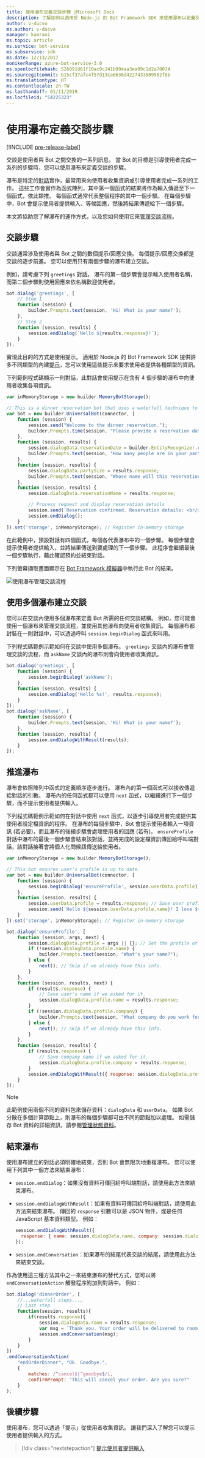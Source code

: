 ```yaml
---
title: 使用瀑布定義交談步驟 |Microsoft Docs
description: 了解如何以適用於 Node.js 的 Bot Framework SDK 來使用瀑布以定義交談的步驟。
author: v-ducvo
ms.author: v-ducvo
manager: kamrani
ms.topic: article
ms.service: bot-service
ms.subservice: sdk
ms.date: 12/13/2017
monikerRange: azure-bot-service-3.0
ms.openlocfilehash: 526091d61f10ac0c241b994aa3ea99c1d2a70074
ms.sourcegitcommit: b15cf37afc4f57d13ca6636d4227433809562f8b
ms.translationtype: HT
ms.contentlocale: zh-TW
ms.lasthandoff: 01/11/2019
ms.locfileid: "54225323"
---
```

# <a name="define-conversation-steps-with-waterfalls"></a>使用瀑布定義交談步驟

[!INCLUDE [pre-release-label](../includes/pre-release-label-v3.md)]

交談是使用者與 Bot 之間交換的一系列訊息。 當 Bot 的目標是引導使用者完成一系列的步驟時，您可以使用瀑布來定義交談的步驟。

瀑布是特定的[對話](bot-builder-nodejs-dialog-overview.md)實作，最常用來向使用者收集資訊或引導使用者完成一系列的工作。 這些工作會實作為函式陣列，其中第一個函式的結果將作為輸入傳遞至下一個函式，依此類推。 每個函式通常代表整個程序的其中一個步驟。 在每個步驟中，Bot 會提示使用者提供輸入、等候回應，然後將結果傳遞給下一個步驟。

本文將協助您了解瀑布的運作方式，以及您如何使用它來[管理交談流程](bot-builder-nodejs-dialog-manage-conversation.md)。

## <a name="conversation-steps"></a>交談步驟

交談通常涉及使用者與 Bot 之間的數個提示/回應交換。 每個提示/回應交換都是交談的逐步前進。 您可以使用只有兩個步驟的瀑布建立交談。

例如，請考慮下列 `greetings` 對話。 瀑布的第一個步驟會提示輸入使用者名稱，而第二個步驟則使用回應來依名稱歡迎使用者。

```javascript
bot.dialog('greetings', [
    // Step 1
    function (session) {
        builder.Prompts.text(session, 'Hi! What is your name?');
    },
    // Step 2
    function (session, results) {
        session.endDialog(`Hello ${results.response}!`);
    }
]);
```

實現此目的的方式是使用提示。 適用於 Node.js 的 Bot Framework SDK 提供許多不同類型的內建[提示](bot-builder-nodejs-dialog-prompt.md)，您可以使用這些提示來要求使用者提供各種類型的資訊。

下列範例程式碼顯示一則對話，此對話會使用提示在含有 4 個步驟的瀑布中向使用者收集各項資訊。

```javascript
var inMemoryStorage = new builder.MemoryBotStorage();

// This is a dinner reservation bot that uses a waterfall technique to prompt users for input.
var bot = new builder.UniversalBot(connector, [
    function (session) {
        session.send("Welcome to the dinner reservation.");
        builder.Prompts.time(session, "Please provide a reservation date and time (e.g.: June 6th at 5pm)");
    },
    function (session, results) {
        session.dialogData.reservationDate = builder.EntityRecognizer.resolveTime([results.response]);
        builder.Prompts.text(session, "How many people are in your party?");
    },
    function (session, results) {
        session.dialogData.partySize = results.response;
        builder.Prompts.text(session, "Whose name will this reservation be under?");
    },
    function (session, results) {
        session.dialogData.reservationName = results.response;

        // Process request and display reservation details
        session.send(`Reservation confirmed. Reservation details: <br/>Date/Time: ${session.dialogData.reservationDate} <br/>Party size: ${session.dialogData.partySize} <br/>Reservation name: ${session.dialogData.reservationName}`);
        session.endDialog();
    }
]).set('storage', inMemoryStorage); // Register in-memory storage 
```

在此範例中，預設對話有四個函式，每個各代表瀑布中的一個步驟。 每個步驟會提示使用者提供輸入，並將結果傳送到要處理的下一個步驟。 此程序會繼續最後一個步驟執行，藉此確認預約並結束對話。

下列螢幕擷取畫面顯示在 [Bot Framework 模擬器](~/bot-service-debug-emulator.md)中執行此 Bot 的結果。

![使用瀑布管理交談流程](~/media/bot-builder-nodejs-dialog-manage-conversation/waterfall-results.png)

## <a name="create-a-conversation-with-multiple-waterfalls"></a>使用多個瀑布建立交談

您可以在交談內使用多個瀑布來定義 Bot 所需的任何交談結構。 例如，您可能會使用一個瀑布來管理交談流程，並使用其他瀑布向使用者收集資訊。 每個瀑布都封裝在一則對話中，可以透過呼叫 `session.beginDialog` 函式來叫用。

下列程式碼範例示範如何在交談中使用多個瀑布。 `greetings` 交談內的瀑布會管理交談的流程，而 `askName` 交談內的瀑布則會向使用者收集資訊。

```javascript
bot.dialog('greetings', [
    function (session) {
        session.beginDialog('askName');
    },
    function (session, results) {
        session.endDialog('Hello %s!', results.response);
    }
]);
bot.dialog('askName', [
    function (session) {
        builder.Prompts.text(session, 'Hi! What is your name?');
    },
    function (session, results) {
        session.endDialogWithResult(results);
    }
]);
```

## <a name="advance-the-waterfall"></a>推進瀑布

瀑布會依照陣列中函式的定義順序逐步進行。 瀑布內的第一個函式可以接收傳遞給對話的引數。 瀑布內的任何函式都可以使用 `next` 函式，以繼續進行下一個步驟，而不提示使用者提供輸入。

下列程式碼範例示範如何在對話中使用 `next` 函式，以逐步引導使用者完成提供其使用者設定檔資訊的程序。 在瀑布的每個步驟中，Bot 會提示使用者輸入一項資訊 (若必要)，而且瀑布的後續步驟會處理使用者的回應 (若有)。 `ensureProfile` 對話中瀑布的最後一個步驟會結束該對話，並將完成的設定檔資訊傳回給呼叫端對話，該對話接著會將個人化問候語傳送給使用者。

```javascript
var inMemoryStorage = new builder.MemoryBotStorage();

// This bot ensures user's profile is up to date.
var bot = new builder.UniversalBot(connector, [
    function (session) {
        session.beginDialog('ensureProfile', session.userData.profile);
    },
    function (session, results) {
        session.userData.profile = results.response; // Save user profile.
        session.send(`Hello ${session.userData.profile.name}! I love ${session.userData.profile.company}!`);
    }
]).set('storage', inMemoryStorage); // Register in-memory storage 

bot.dialog('ensureProfile', [
    function (session, args, next) {
        session.dialogData.profile = args || {}; // Set the profile or create the object.
        if (!session.dialogData.profile.name) {
            builder.Prompts.text(session, "What's your name?");
        } else {
            next(); // Skip if we already have this info.
        }
    },
    function (session, results, next) {
        if (results.response) {
            // Save user's name if we asked for it.
            session.dialogData.profile.name = results.response;
        }
        if (!session.dialogData.profile.company) {
            builder.Prompts.text(session, "What company do you work for?");
        } else {
            next(); // Skip if we already have this info.
        }
    },
    function (session, results) {
        if (results.response) {
            // Save company name if we asked for it.
            session.dialogData.profile.company = results.response;
        }
        session.endDialogWithResult({ response: session.dialogData.profile });
    }
]);
```

> [!NOTE]
> 此範例使用兩個不同的資料包來儲存資料：`dialogData` 和 `userData`。 如果 Bot 分散在多個計算節點上，則瀑布的每個步驟都可由不同的節點加以處理。 如需儲存 Bot 資料的詳細資訊，請參閱[管理狀態資料](bot-builder-nodejs-state.md)。

## <a name="end-a-waterfall"></a>結束瀑布

使用瀑布建立的對話必須明確地結束，否則 Bot 會無限次地重複瀑布。 您可以使用下列其中一個方法來結束瀑布：

* `session.endDialog`：如果沒有資料可傳回給呼叫端對話，請使用此方法來結束瀑布。

* `session.endDialogWithResult`：如果有資料可傳回給呼叫端對話，請使用此方法來結束瀑布。 傳回的 `response` 引數可以是 JSON 物件，或是任何 JavaScript 基本資料類型。 例如︰
  ```javascript
  session.endDialogWithResult({
    response: { name: session.dialogData.name, company: session.dialogData.company }
  });
  ```

* `session.endConversation`：如果瀑布的結尾代表交談的結尾，請使用此方法來結束交談。

作為使用這三種方法其中之一來結束瀑布的替代方式，您可以將 `endConversationAction` 觸發程序附加到對話中。 例如︰

```javascript
bot.dialog('dinnerOrder', [
    //...waterfall steps...,
    // Last step
    function(session, results){
        if(results.response){
            session.dialogData.room = results.response;
            var msg = `Thank you. Your order will be delivered to room #${session.dialogData.room}`;
            session.endConversation(msg);
        }
    }
])
.endConversationAction(
    "endOrderDinner", "Ok. Goodbye.",
    {
        matches: /^cancel$|^goodbye$/i,
        confirmPrompt: "This will cancel your order. Are you sure?"
    }
);
```

## <a name="next-steps"></a>後續步驟

使用瀑布，您可以透過「提示」從使用者收集資訊。 讓我們深入了解您可以提示使用者提供輸入的方式。

> [!div class="nextstepaction"]
> [提示使用者提供輸入](bot-builder-nodejs-dialog-prompt.md)
